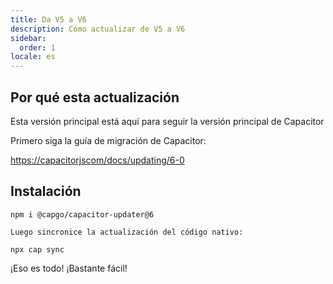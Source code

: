```yaml
---
title: Da V5 a V6
description: Cómo actualizar de V5 a V6
sidebar:
  order: 1
locale: es
---
```


## Por qué esta actualización

Esta versión principal está aquí para seguir la versión principal de Capacitor

Primero siga la guía de migración de Capacitor:

[https://capacitorjscom/docs/updating/6-0](https://capacitorjscom/docs/updating/6-0/)

## Instalación

`npm i @capgo/capacitor-updater@6`

`Luego sincronice la actualización del código nativo:`

`npx cap sync`

¡Eso es todo! ¡Bastante fácil!
